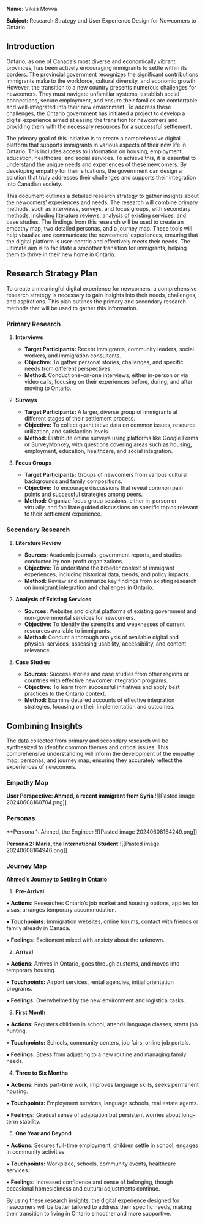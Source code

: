 **Name:** Vikas Movva

**Subject:** Research Strategy and User Experience Design for Newcomers to Ontario
## **Introduction**
Ontario, as one of Canada’s most diverse and economically vibrant provinces, has been actively encouraging immigrants to settle within its borders. The provincial government recognizes the significant contributions immigrants make to the workforce, cultural diversity, and economic growth. However, the transition to a new country presents numerous challenges for newcomers. They must navigate unfamiliar systems, establish social connections, secure employment, and ensure their families are comfortable and well-integrated into their new environment. To address these challenges, the Ontario government has initiated a project to develop a digital experience aimed at easing the transition for newcomers and providing them with the necessary resources for a successful settlement.

The primary goal of this initiative is to create a comprehensive digital platform that supports immigrants in various aspects of their new life in Ontario. This includes access to information on housing, employment, education, healthcare, and social services. To achieve this, it is essential to understand the unique needs and experiences of these newcomers. By developing empathy for their situations, the government can design a solution that truly addresses their challenges and supports their integration into Canadian society.

This document outlines a detailed research strategy to gather insights about the newcomers’ experiences and needs. The research will combine primary methods, such as interviews, surveys, and focus groups, with secondary methods, including literature reviews, analysis of existing services, and case studies. The findings from this research will be used to create an empathy map, two detailed personas, and a journey map. These tools will help visualize and communicate the newcomers’ experiences, ensuring that the digital platform is user-centric and effectively meets their needs. The ultimate aim is to facilitate a smoother transition for immigrants, helping them to thrive in their new home in Ontario.

## **Research Strategy Plan**
To create a meaningful digital experience for newcomers, a comprehensive research strategy is necessary to gain insights into their needs, challenges, and aspirations. This plan outlines the primary and secondary research methods that will be used to gather this information.

### **Primary Research**
1. **Interviews**
	- **Target Participants:** Recent immigrants, community leaders, social workers, and immigration consultants.
	- **Objective:** To gather personal stories, challenges, and specific needs from different perspectives.
	- **Method:** Conduct one-on-one interviews, either in-person or via video calls, focusing on their experiences before, during, and after moving to Ontario.
2. **Surveys**
	- **Target Participants:** A larger, diverse group of immigrants at different stages of their settlement process.
	- **Objective:** To collect quantitative data on common issues, resource utilization, and satisfaction levels.
	- **Method:** Distribute online surveys using platforms like Google Forms or SurveyMonkey, with questions covering areas such as housing, employment, education, healthcare, and social integration.

3. **Focus Groups**
	- **Target Participants:** Groups of newcomers from various cultural backgrounds and family compositions.
	- **Objective:** To encourage discussions that reveal common pain points and successful strategies among peers.
	- **Method:** Organize focus group sessions, either in-person or virtually, and facilitate guided discussions on specific topics relevant to their settlement experience.
	
### **Secondary Research**
1. **Literature Review**
	- **Sources:** Academic journals, government reports, and studies conducted by non-profit organizations.
	- **Objective:** To understand the broader context of immigrant experiences, including historical data, trends, and policy impacts.
	- **Method:** Review and summarize key findings from existing research on immigrant integration and challenges in Ontario.

2. **Analysis of Existing Services**
	- **Sources:** Websites and digital platforms of existing government and non-governmental services for newcomers.
	- **Objective:** To identify the strengths and weaknesses of current resources available to immigrants.
	- **Method:** Conduct a thorough analysis of available digital and physical services, assessing usability, accessibility, and content relevance.

3. **Case Studies**
	- **Sources:** Success stories and case studies from other regions or countries with effective newcomer integration programs.
	- **Objective:** To learn from successful initiatives and apply best practices to the Ontario context.
	- **Method:** Examine detailed accounts of effective integration strategies, focusing on their implementation and outcomes.

## **Combining Insights**
The data collected from primary and secondary research will be synthesized to identify common themes and critical issues. This comprehensive understanding will inform the development of the empathy map, personas, and journey map, ensuring they accurately reflect the experiences of newcomers.

### **Empathy Map**
**User Perspective: Ahmed, a recent immigrant from Syria**
![[Pasted image 20240608160704.png]]

### **Personas**
**Persona 1: Ahmed, the Engineer
![[Pasted image 20240608164249.png]]


**Persona 2: Maria, the International Student**
![[Pasted image 20240608164946.png]]
### **Journey Map**
**Ahmed’s Journey to Settling in Ontario**
1. **Pre-Arrival**

• **Actions:** Researches Ontario’s job market and housing options, applies for visas, arranges temporary accommodation.

• **Touchpoints:** Immigration websites, online forums, contact with friends or family already in Canada.

• **Feelings:** Excitement mixed with anxiety about the unknown.

2. **Arrival**

• **Actions:** Arrives in Ontario, goes through customs, and moves into temporary housing.

• **Touchpoints:** Airport services, rental agencies, initial orientation programs.

• **Feelings:** Overwhelmed by the new environment and logistical tasks.

3. **First Month**

• **Actions:** Registers children in school, attends language classes, starts job hunting.

• **Touchpoints:** Schools, community centers, job fairs, online job portals.

• **Feelings:** Stress from adjusting to a new routine and managing family needs.

4. **Three to Six Months**

• **Actions:** Finds part-time work, improves language skills, seeks permanent housing.

• **Touchpoints:** Employment services, language schools, real estate agents.

• **Feelings:** Gradual sense of adaptation but persistent worries about long-term stability.

5. **One Year and Beyond**

• **Actions:** Secures full-time employment, children settle in school, engages in community activities.

• **Touchpoints:** Workplace, schools, community events, healthcare services.

• **Feelings:** Increased confidence and sense of belonging, though occasional homesickness and cultural adjustments continue.

  

By using these research insights, the digital experience designed for newcomers will be better tailored to address their specific needs, making their transition to living in Ontario smoother and more supportive.